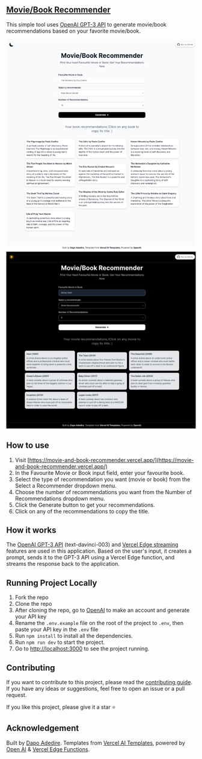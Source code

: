 ## [Movie/Book Recommender](https://movie-and-book-recommender.vercel.app/)

This simple tool uses [OpenAI GPT-3 API](https://openai.com/api/) to generate movie/book recommendations based on your favorite movie/book.

[![Movie/Book Recommender](./public/screenshot-1.png)](https://movie-and-book-recommender.vercel.app/)
[![Movie/Book Recommender](./public/screenshot-2.png)](https://movie-and-book-recommender.vercel.app/)

## How to use

1. Visit [https://movie-and-book-recommender.vercel.app/](https://movie-and-book-recommender.vercel.app/)
2. In the Favourite Movie or Book input field, enter your favourite book.
3. Select the type of recommendation you want (movie or book) from the Select a Recommender dropdown menu.
4. Choose the number of recommendations you want from the Number of Recommendations dropdown menu.
5. Click the Generate button to get your recommendations.
6. Click on any of the recommendations to copy the title.

## How it works

The [OpenAI GPT-3 API](https://openai.com/api/) (text-davinci-003) and [Vercel Edge streaming](https://vercel.com/features/edge-functions) features are used in this application. Based on the user's input, it creates a prompt, sends it to the GPT-3 API using a Vercel Edge function, and streams the response back to the application.

## Running Project Locally

1. Fork the repo
2. Clone the repo
3. After cloning the repo, go to [OpenAI](https://beta.openai.com/account/api-keys) to make an account and generate your API key
4. Rename the `.env.example` file on the root of the project to `.env`, then paste your API key in the `.env` file
5. Run `npm install` to install all the dependencies.
6. Run `npm run dev` to start the project.
7. Go to [http://localhost:3000](http://localhost:3000) to see the project running.

## Contributing

If you want to contribute to this project, please read the [contributing guide](./CONTRIBUTING.md). If you have any ideas or suggestions, feel free to open an issue or a pull request.

If you like this project, please give it a star ⭐️

## Acknowledgement

Built by [Dapo Adedire](https://twitter.com/dapo_adedire).
Templates from [Vercel AI Templates](https://vercel.com/templates/ai), powered by [Open AI](https://openai.com/) & [Vercel Edge Functions](https://vercel.com).
